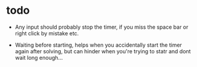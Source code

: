 # todo

- Any input should probably stop the timer, if you miss the space bar or right click by mistake etc.

- Waiting before starting, helps when you accidentally start the timer again after solving, but can hinder when you're trying to statr and dont wait long enough...
